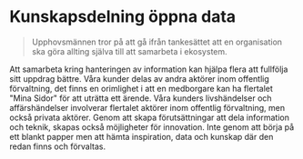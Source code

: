 # Kunskapsdelning öppna data 

> Upphovsmännen tror på att gå ifrån tankesättet att en organisation ska göra allting själva till att samarbeta i ekosystem. 

Att samarbeta kring hanteringen av information kan hjälpa flera att fullfölja sitt uppdrag bättre. Våra kunder delas av andra aktörer inom offentlig förvaltning, det finns en orimlighet i att en medborgare kan ha flertalet "Mina Sidor" för att uträtta ett ärende.  Våra kunders livshändelser och affärshändelser involverar flertalet aktörer inom offentlig förvaltning, men också privata aktörer. Genom att skapa förutsättningar att dela information och teknik, skapas också möjligheter för innovation. Inte genom att börja på ett blankt papper men att hämta inspiration, data och kunskap där den redan finns och förvaltas.
